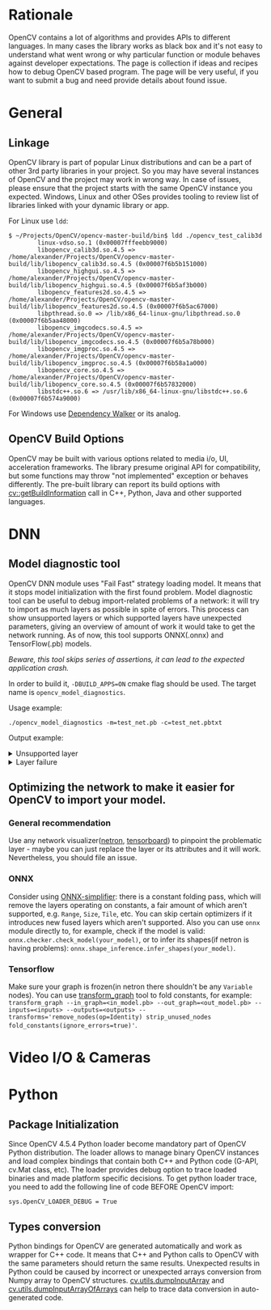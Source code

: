 # Rationale

OpenCV contains a lot of algorithms and provides APIs to different languages. In many cases the library works as black box and it's not easy to understand what went wrong or why particular function or module behaves against developer expectations. The page is collection if ideas and recipes how to debug OpenCV based program. The page will be very useful, if you want to submit a bug and need provide details about found issue.

# General

## Linkage

OpenCV library is part of popular Linux distributions and can be a part of other 3rd party libraries in your project. So you may have several instances of OpenCV and the project may work in wrong way. In case of issues, please ensure that the project starts with the same OpenCV instance you expected. Windows, Linux and other OSes provides tooling to review list of libraries linked with your dynamic library or app.

For Linux use `ldd`:
```
$ ~/Projects/OpenCV/opencv-master-build/bin$ ldd ./opencv_test_calib3d 
        linux-vdso.so.1 (0x00007fffeebb9000)
        libopencv_calib3d.so.4.5 => /home/alexander/Projects/OpenCV/opencv-master-build/lib/libopencv_calib3d.so.4.5 (0x00007f6b5b151000)
        libopencv_highgui.so.4.5 => /home/alexander/Projects/OpenCV/opencv-master-build/lib/libopencv_highgui.so.4.5 (0x00007f6b5af3b000)
        libopencv_features2d.so.4.5 => /home/alexander/Projects/OpenCV/opencv-master-build/lib/libopencv_features2d.so.4.5 (0x00007f6b5ac67000)
        libpthread.so.0 => /lib/x86_64-linux-gnu/libpthread.so.0 (0x00007f6b5aa48000)
        libopencv_imgcodecs.so.4.5 => /home/alexander/Projects/OpenCV/opencv-master-build/lib/libopencv_imgcodecs.so.4.5 (0x00007f6b5a78b000)
        libopencv_imgproc.so.4.5 => /home/alexander/Projects/OpenCV/opencv-master-build/lib/libopencv_imgproc.so.4.5 (0x00007f6b58a1a000)
        libopencv_core.so.4.5 => /home/alexander/Projects/OpenCV/opencv-master-build/lib/libopencv_core.so.4.5 (0x00007f6b57832000)
        libstdc++.so.6 => /usr/lib/x86_64-linux-gnu/libstdc++.so.6 (0x00007f6b574a9000)
```

For Windows use [Dependency Walker](https://www.dependencywalker.com/) or its analog.

## OpenCV Build Options

OpenCV may be built with various options related to media i/o, UI, acceleration frameworks. The library presume original API for compatibility, but some functions may throw "not implemented" exception or behaves differently. The pre-built library can report its build options with [cv::getBuildInformation](https://docs.opencv.org/master/db/de0/group__core__utils.html#ga0ae377100bc03ce22322926bba7fdbb5) call in C++, Python, Java and other supported languages.

# DNN

## Model diagnostic tool

OpenCV DNN module uses "Fail Fast" strategy loading model. It means that it stops model initialization with the first found problem. Model diagnostic tool can be useful to debug import-related problems of a network: it will try to import as much layers as possible in spite of errors. This process can show unsupported layers or which supported layers have unexpected parameters, giving an overview of amount of work it would take to get the network running. As of now, this tool supports ONNX(.onnx) and TensorFlow(.pb) models.

*Beware, this tool skips series of assertions, it can lead to the expected application crash.*

In order to build it, `-DBUILD_APPS=ON` cmake flag should be used. The target name is `opencv_model_diagnostics`.

Usage example:

`./opencv_model_diagnostics -m=test_net.pb -c=test_net.pbtxt`

Output example:

<details>
<summary>
Unsupported layer
</summary>

```
[ERROR:0] global opencv/modules/dnn/src/dnn.cpp (134) addMissing DNN: Node='model_28/tf.expand_dims_12/ExpandDims' of type='UnknownLayer' is not supported. This error won't be displayed again.
[ERROR:0] global opencv/modules/dnn/src/dnn.cpp (3571) getLayerShapesRecursively OPENCV/DNN: [NotImplemented]:(model_28/tf.expand_dims_12/ExpandDims): getMemoryShapes() throws exception. inputs=0 outputs=0/0 blobs=0
[ERROR:0] global opencv/modules/dnn/src/dnn.cpp (3584) getLayerShapesRecursively Exception message: OpenCV(4.5.3-dev) opencv/modules/dnn/src/layers/not_implemented_layer.cpp:153: error: (-213:The function/feature is not implemented) Node for layer 'model_28/tf.expand_dims_12/ExpandDims' of type 'UnknownLayer' wasn't initialized. in function 'getMemoryShapes'
[ERROR:0] global opencv/modules/dnn/src/tensorflow/tf_importer.cpp (2915) parseNode DNN/TF: Can't parse layer for node='model_28/tf.math.multiply_29/Mul' of type='Mul'. Exception: OpenCV(4.5.3-dev) opencv/modules/dnn/src/layers/not_implemented_layer.cpp:153: error: (-213:The function/feature is not implemented) Node for layer 'model_28/tf.expand_dims_12/ExpandDims' of type 'UnknownLayer' wasn't initialized. in function 'getMemoryShapes'
```

</details>


<details>
<summary>
Layer failure
</summary>

```
[ERROR:0] global opencv/modules/dnn/src/tensorflow/tf_importer.cpp (2915) parseNode DNN/TF: Can't parse layer for node='model_24/tf.math.multiply_24/Mul' of type='Mul'. Exception: OpenCV(4.5.3-dev) opencv/modules/dnn/src/tensorflow/tf_importer.cpp:1539: error: (-215:Assertion failed) (constId != -1) || (num_inputs == 2) in function 'parseMul'
[ERROR:0] global opencv/modules/dnn/src/dnn.cpp (3571) getLayerShapesRecursively OPENCV/DNN: [NotImplemented]:(model_24/tf.math.multiply_24/Mul): getMemoryShapes() throws exception. inputs=0 outputs=0/0 blobs=0
[ERROR:0] global opencv/modules/dnn/src/dnn.cpp (3584) getLayerShapesRecursively Exception message: OpenCV(4.5.3-dev) opencv/modules/dnn/src/layers/not_implemented_layer.cpp:153: error: (-213:The function/feature is not implemented) Node for layer 'model_24/tf.math.multiply_24/Mul' of type 'Mul' wasn't initialized. in function 'getMemoryShapes'
[ERROR:0] global opencv/modules/dnn/src/tensorflow/tf_importer.cpp (2915) parseNode DNN/TF: Can't parse layer for node='model_24/tf.math.multiply_25/Mul' of type='Mul'. Exception: OpenCV(4.5.3-dev) opencv/modules/dnn/src/layers/not_implemented_layer.cpp:153: error: (-213:The function/feature is not implemented) Node for layer 'model_24/tf.math.multiply_24/Mul' of type 'Mul' wasn't initialized. in function 'getMemoryShapes'
```

</details>

## Optimizing the network to make it easier for OpenCV to import your model.

### General recommendation

Use any network visualizer([netron](https://netron.app/), [tensorboard](https://www.tensorflow.org/tensorboard)) to pinpoint the problematic layer - maybe you can just replace the layer or its attributes and it will work. Nevertheless, you should file an issue.


### ONNX

Consider using [ONNX-simplifier](https://github.com/daquexian/onnx-simplifier): there is a constant folding pass, which will remove the layers operating on constants, a fair amount of which aren't supported, e.g. `Range`, `Size`, `Tile`, etc. You can skip certain optimizers if it introduces new fused layers which aren't supported. 
Also you can use `onnx` module directly to, for example, check if the model is valid: `onnx.checker.check_model(your_model)`, or to infer its shapes(if netron is having problems): `onnx.shape_inference.infer_shapes(your_model)`.


### Tensorflow

Make sure your graph is frozen(in netron there shouldn't be any `Variable` nodes). You can use [transform_graph](https://github.com/tensorflow/tensorflow/blob/master/tensorflow/tools/graph_transforms/README.md) tool to fold constants, for example:
`transform_graph --in_graph=<in_model.pb> --out_graph=<out_model.pb> --inputs=<inputs> --outputs=<outputs> --transforms='remove_nodes(op=Identity) strip_unused_nodes fold_constants(ignore_errors=true)'`.

# Video I/O & Cameras

# Python

## Package Initialization

Since OpenCV 4.5.4 Python loader become mandatory part of OpenCV Python distribution. The loader allows to manage binary OpenCV instances and load complex bindings that contain both C++ and Python code (G-API, cv.Mat class, etc). The loader provides debug option to trace loaded binaries and made platform specific decisions. To get python loader trace, you need to add the following line of code BEFORE OpenCV import:
```
sys.OpenCV_LOADER_DEBUG = True
```

## Types conversion

Python bindings for OpenCV are generated automatically and work as wrapper for C++ code. It means that C++ and Python calls to OpenCV with the same parameters should return the same results. Unexpected results in Python could be caused by incorrect or unexpected arrays conversion from Numpy array to OpenCV structures. [cv.utils.dumpInputArray](https://docs.opencv.org/master/db/de0/group__core__utils.html#gabbbbf8c36017475930ae8817189e9fa6) and [cv.utils.dumpInputArrayOfArrays](https://docs.opencv.org/master/db/de0/group__core__utils.html#gabe4f2b9ed3bcc3988cc26e962d0d3eb7) can help to trace data conversion in auto-generated code.
